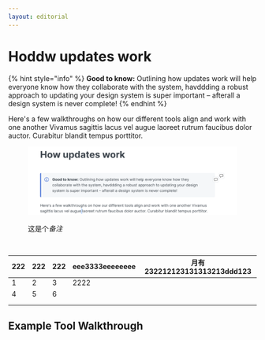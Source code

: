 ```yaml
---
layout: editorial
---
```


# Hoddw updates work

{% hint style="info" %}
**Good to know:** Outlining how updates work will help everyone know how they collaborate with the system, havddding a robust approach to updating your design system is super important – afterall a design system is never complete!
{% endhint %}

Here's a few walkthroughs on how our different tools align and work with one another Vivamus sagittis lacus vel augue laoreet rutrum faucibus dolor auctor. Curabitur blandit tempus porttitor.

<figure><img src="../.gitbook/assets/image.png" alt=""><figcaption><p>这是个<em>备注</em></p></figcaption></figure>

<figure><img src="https://images.unsplash.com/photo-1676828596535-1c82f4f57520?crop=entropy&#x26;cs=tinysrgb&#x26;fm=jpg&#x26;ixid=MnwxOTcwMjR8MHwxfHJhbmRvbXx8fHx8fHx8fDE2Nzg4Njk3MDA&#x26;ixlib=rb-4.0.3&#x26;q=80" alt=""><figcaption></figcaption></figure>



| 222 | 222 | 222 | eee3333eeeeeeee | 月有232212123131313213ddd123 |
| --- | --- | --- | --------------- | -------------------------- |
| 1   | 2   | 3   | 2222            |                            |
| 4   | 5   | 6   |                 |                            |
|     |     |     |                 |                            |
|     |     |     |                 |                            |

## Example Tool Walkthrough

